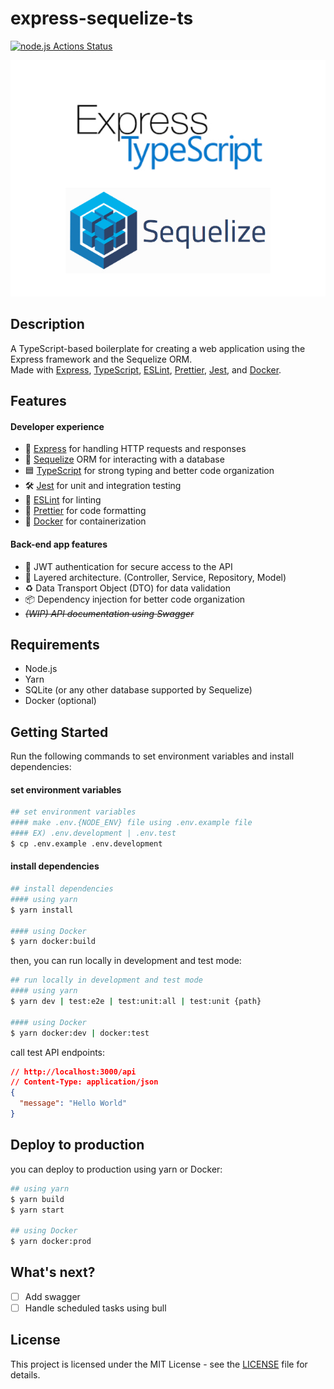 # express-sequelize-ts

[![node.js Actions Status](https://github.com/beerjoa/express-sequelize-ts/workflows/nodejs-master/badge.svg)](https://github.com/beerjoa/express-sequelize-ts/actions)

![thumb](images/thumb.jpg)

## Description

A TypeScript-based boilerplate for creating a web application using the Express framework and the Sequelize ORM. \
Made with [Express](https://expressjs.com/en/4x/api.html), [TypeScript](https://www.typescriptlang.org/docs), [ESLint](https://eslint.org/docs/latest), [Prettier](https://prettier.io/docs/en), [Jest](https://jestjs.io/docs/getting-started), and [Docker](https://docs.docker.com).

## Features

#### Developer experience

- 🚚 [Express](https://expressjs.com/en/4x/api.html) for handling HTTP requests and responses
- 💾 [Sequelize](https://github.com/sequelize/sequelize-typescript) ORM for interacting with a database
- 🟦 [TypeScript](https://www.typescriptlang.org/docs) for strong typing and better code organization
- 🛠 [Jest](https://jestjs.io/docs/getting-started) for unit and integration testing
- 🚧 [ESLint](https://eslint.org/docs/latest) for linting
- 🎨 [Prettier](https://prettier.io/docs/en) for code formatting
- 🐬 [Docker](https://docs.docker.com) for containerization

#### Back-end app features

- 🚫 JWT authentication for secure access to the API
- 🎢 Layered architecture. (Controller, Service, Repository, Model)
- ♻️ Data Transport Object (DTO) for data validation
- 📦 Dependency injection for better code organization
- ~~_(WIP) API documentation using Swagger_~~

## Requirements

- Node.js
- Yarn
- SQLite (or any other database supported by Sequelize)
- Docker (optional)

## Getting Started

Run the following commands to set environment variables and install dependencies:

#### set environment variables

```bash
## set environment variables
#### make .env.{NODE_ENV} file using .env.example file
#### EX) .env.development | .env.test
$ cp .env.example .env.development
```

#### install dependencies

```bash
## install dependencies
#### using yarn
$ yarn install

#### using Docker
$ yarn docker:build
```

then, you can run locally in development and test mode:

```bash
## run locally in development and test mode
#### using yarn
$ yarn dev | test:e2e | test:unit:all | test:unit {path}

#### using Docker
$ yarn docker:dev | docker:test
```

call test API endpoints:

```json
// http://localhost:3000/api
// Content-Type: application/json
{
  "message": "Hello World"
}
```

## Deploy to production

you can deploy to production using yarn or Docker:

```bash
## using yarn
$ yarn build
$ yarn start

## using Docker
$ yarn docker:prod
```

## What's next?

- [ ] Add swagger
- [ ] Handle scheduled tasks using bull

## License

This project is licensed under the MIT License - see the [LICENSE](https://github.com/beerjoa/express-sequelize-ts/blob/main/LICENSE.md) file for details.

